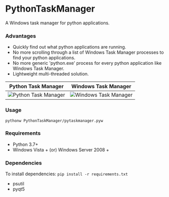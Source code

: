 # PythonTaskManager
 A Windows task manager for python applications.

### Advantages
- Quickly find out what python applications are running.
- No more scrolling through a list of Windows Task Manager processes to find your python applications.
- No more generic 'python.exe' process for every python application like Windows Task Manager.
- Lightweight multi-threaded solution.


Python Task Manager | Windows Task Manager
--- | ---
![Python Task Manager](https://user-images.githubusercontent.com/20238115/92812802-f8e64400-f38d-11ea-8331-7e771037c2e2.png) | ![Windows Task Manager](https://user-images.githubusercontent.com/20238115/92991919-dc90f700-f4b4-11ea-9736-7950dae3d274.png)


### Usage
```
pythonw PythonTaskManager/pytaskmanager.pyw
```

### Requirements
- Python 3.7+
- Windows Vista + (or) Windows Server 2008 +

### Dependencies
To install dependencies: `pip install -r requirements.txt`
- psutil
- pyqt5
